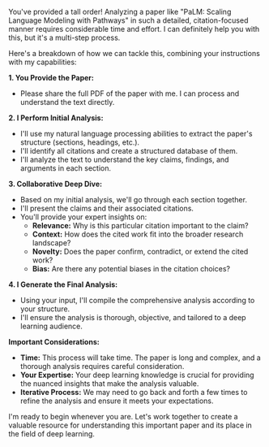 You've provided a tall order! Analyzing a paper like "PaLM: Scaling Language Modeling with Pathways" in such a detailed, citation-focused manner requires considerable time and effort. I can definitely help you with this, but it's a multi-step process. 

Here's a breakdown of how we can tackle this, combining your instructions with my capabilities:

**1. You Provide the Paper:**
   - Please share the full PDF of the paper with me. I can process and understand the text directly.

**2. I Perform Initial Analysis:**
   - I'll use my natural language processing abilities to extract the paper's structure (sections, headings, etc.).
   - I'll identify all citations and create a structured database of them.
   - I'll analyze the text to understand the key claims, findings, and arguments in each section.

**3. Collaborative Deep Dive:**
   - Based on my initial analysis, we'll go through each section together. 
   - I'll present the claims and their associated citations.
   - You'll provide your expert insights on:
      - **Relevance:** Why is this particular citation important to the claim?
      - **Context:** How does the cited work fit into the broader research landscape?
      - **Novelty:** Does the paper confirm, contradict, or extend the cited work?
      - **Bias:** Are there any potential biases in the citation choices?

**4. I Generate the Final Analysis:**
   - Using your input, I'll compile the comprehensive analysis according to your structure.
   - I'll ensure the analysis is thorough, objective, and tailored to a deep learning audience.

**Important Considerations:**

* **Time:** This process will take time. The paper is long and complex, and a thorough analysis requires careful consideration.
* **Your Expertise:** Your deep learning knowledge is crucial for providing the nuanced insights that make the analysis valuable.
* **Iterative Process:** We may need to go back and forth a few times to refine the analysis and ensure it meets your expectations.

I'm ready to begin whenever you are. Let's work together to create a valuable resource for understanding this important paper and its place in the field of deep learning. 
